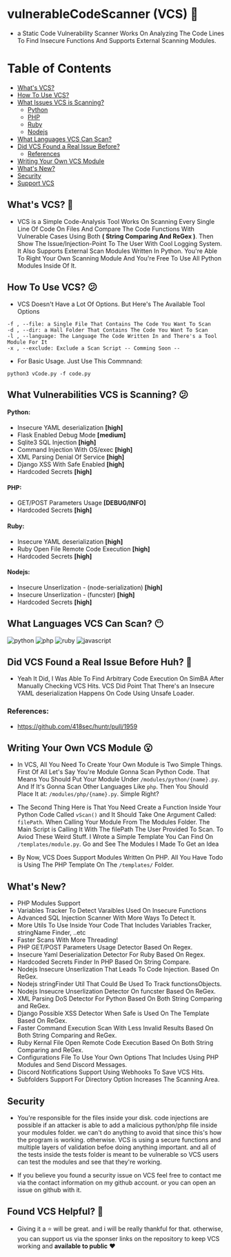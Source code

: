 # vulnerableCodeScanner (VCS) :dizzy:
- a Static Code Vulnerability Scanner Works On Analyzing The Code Lines To Find Insecure Functions And Supports External Scanning Modules.

Table of Contents
=================

- [What's VCS?](#whats-vcs-thinking)
- [How To Use VCS?](#how-to-use-vcs-confused)
- [What Issues VCS is Scanning?](#what-vulnerabilities-vcs-is-scanning-confused)
    * [Python](#python)
    * [PHP](#php)
    * [Ruby](#ruby)
    * [Nodejs](#nodejs)
- [What Languages VCS Can Scan?](#what-languages-vcs-can-scan-no_mouth)
- [Did VCS Found a Real Issue Before?](#did-vcs-found-a-real-issue-before-huh-yawning_face)
    * [References](#references)
- [Writing Your Own VCS Module](#writing-your-own-vcs-module-open_mouth)
- [What's New?](#whats-new)
- [Security](#security)
- [Support VCS](#found-this-tool-helpful-heartbeat)

## What's VCS? :thinking:
- VCS is a Simple Code-Analysis Tool Works On Scanning Every Single Line Of Code On Files And Compare The Code Functions With Vulnerable Cases Using Both **( String Comparing And ReGex )**. Then Show The Issue/Injection-Point To The User With Cool Logging System. It Also Supports External Scan Modules Written In Python. You're Able To Right Your Own Scanning Module And You're Free To Use All Python Modules Inside Of It. 

## How To Use VCS? :confused:
- VCS Doesn't Have a Lot Of Options. But Here's The Available Tool Options

```
-f , --file: a Single File That Contains The Code You Want To Scan
-d , --dir: a Hall Folder That Contains The Code You Want To Scan
-l , --language: The Language The Code Written In and There's a Tool Module For It
-x , --exclude: Exclude a Scan Script -- Comming Soon --
```
- For Basic Usage. Just Use This Commnand:
```
python3 vCode.py -f code.py
```

## What Vulnerabilities VCS is Scanning? :confused:
#### Python:
- Insecure YAML deserialization **[high]**
- Flask Enabled Debug Mode **[medium]**
- Sqlite3 SQL Injection **[high]**
- Command Injection With OS/exec **[high]**
- XML Parsing Denial Of Service **[high]**
- Django XSS With Safe Enabled **[high]**
- Hardcoded Secrets **[high]**

#### PHP:
- GET/POST Parameters Usage **[DEBUG/INFO]**
- Hardcoded Secrets **[high]**

#### Ruby:
- Insecure YAML deserialization **[high]**
- Ruby Open File Remote Code Execution **[high]**
- Hardcoded Secrets **[high]**

#### Nodejs:
- Insecure Unserlization - (node-serialization) **[high]**
- Insecure Unserlization - (funcster) **[high]**
- Hardcoded Secrets **[high]**


## What Languages VCS Can Scan? :no_mouth:
![python](https://github.com/abranhe/programming-languages-logos/blob/master/src/python/python_32x32.png?raw=true)
![php](https://github.com/abranhe/programming-languages-logos/blob/master/src/php/php_32x32.png?raw=true)
![ruby](https://github.com/abranhe/programming-languages-logos/blob/master/src/ruby/ruby_32x32.png?raw=true)
![javascript](https://github.com/abranhe/programming-languages-logos/blob/master/src/javascript/javascript_32x32.png?raw=true)

## Did VCS Found a Real Issue Before Huh? :yawning_face:
- Yeah It Did, I Was Able To Find Arbitrary Code Execution On SimBA After Manually Checking VCS Hits. VCS Did Point That There's an Insecure YAML deserialization Happens On Code Using Unsafe Loader.

### References:
- https://github.com/418sec/huntr/pull/1959

## Writing Your Own VCS Module :open_mouth:
- In VCS, All You Need To Create Your Own Module is Two Simple Things. First Of All Let's Say You're Module Gonna Scan Python Code. That Means You Should Put Your Module Under `/modules/python/{name}.py`. And If It's Gonna Scan Other Languages Like `php`. Then You Should Place It at: `/modules/php/{name}.py`. Simple Right?

- The Second Thing Here is That You Need Create a Function Inside Your Python Code Called `vScan()` and It Should Take One Argument Called: `filePath`. When Calling Your Module From The Modules Folder. The Main Script is Calling It With The filePath The User Provided To Scan. To Aviod These Weird Stuff. I Wrote a Simple Template You Can Find On `/templates/module.py`. Go and See The Modules I Made To Get an Idea

- By Now, VCS Does Support Modules Written On PHP. All You Have Todo is Using The PHP Template On The `/templates/` Folder.

## What's New?
- PHP Modules Support
- Variables Tracker To Detect Varaibles Used On Insecure Functions
- Advanced SQL Injection Scanner With More Ways To Detect It.
- More Utils To Use Inside Your Code That Includes Variables Tracker, stringName Finder, ..etc
- Faster Scans With More Threading!
- PHP GET/POST Parameters Usage Detector Based On Regex.
- Insecure Yaml Deserialization Detector For Ruby Based On Regex.
- Hardcoded Secrets Finder In PHP Based On String Compare.
- Nodejs Insecure Unserlization That Leads To Code Injection. Based On ReGex.
- Nodejs stringFinder Util That Could Be Used To Track functionsObjects.
- Nodejs Inseucre Unserlization Detector On funcster Based On ReGex.
- XML Parsing DoS Detector For Python Based On Both String Comparing and ReGex.
- Django Possible XSS Detector When Safe is Used On The Template Based On ReGex.
- Faster Command Execution Scan With Less Invalid Results Based On Both String Comparing and ReGex.
- Ruby Kernal File Open Remote Code Execution Based On Both String Comparing and ReGex.
- Configurations File To Use Your Own Options That Includes Using PHP Modules and Send Discord Messages.
- Discord Notifications Support Using Webhooks To Save VCS Hits.
- Subfolders Support For Directory Option Increases The Scanning Area.

## Security
- You're responsible for the files inside your disk. code injections are possible if an attacker is able to add a malicious python/php file inside your modules folder. we can't do anything to avoid that since this's how the program is working. otherwise. VCS is using a secure functions and multiple layers of validation befoe doing anything important. and all of the tests inside the tests folder is meant to be vulnerable so VCS users can test the modules and see that they're working.

- If you believe you found a security issue on VCS feel free to contact me via the contact information on my github account. or you can open an issue on github with it.

## Found VCS Helpful? :heartbeat:
- Giving it a :star: will be great. and i will be really thankful for that. otherwise, you can support us via the sponser links on the repository to keep VCS working and **available to public** :heart:
